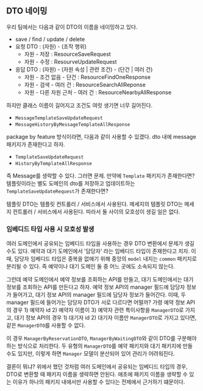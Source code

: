 ## DTO 네이밍

우리 팀에서는 다음과 같이 DTO의 이름을 네이밍하고 있다.

- save / find / update / delete
- 요청 DTO : (자원) - (조작 행위)
    - 자원 - 저장 : ResourceSaveRequest
    - 자원 - 수정 : ResourveUpdateRequest
- 응답 DTO : (자원) - (자원 속성 | 관련 조건) - (단건 | 여러 건)
    - 자원 - 조건 없음 - 단건 : ResourceFindOneResponse
    - 자원 - 검색 - 여러 건 : ResourceSearchAllReponse
    - 자원 - 다른 자원 근처 - 여러 건 : ResourceNearbyAllResponse

하지만 클래스 이름이 길어지고 조건도 여럿 생기면 너무 길어진다.

- `MessageTemplateSaveUpdateRequest`
- `MessageHistoryByMessageTemplateAllResponse`

package by feature 방식이라면, 다음과 같이 사용할 수 있겠다. dto 내에 message 패키지가 존재한다고 하자.

- `TemplateSaveUpdateRequest`
- `HistoryByTemplateAllResponse`

즉 Message를 생략할 수 있다. 그러면 문제. 만약에 `Template` 패키지가 존재한다면?
템플릿이라는 별도 도메인의 dto를 저장하고 업데이트하는 `TemplateSaveUpdateRequest`가 존재한다면?

템플릿 DTO는 템플릿 컨트롤러 / 서비스에서 사용된다. 메세지의 템플릿 DTO는 메세지 컨트롤러 / 서비스에서 사용된다. 따라서 둘 사이의 모호성이 생길 일은 없다.

### 임베디드 타입 사용 시 모호성 발생

여러 도메인에서 공유되는 임베디드 타입을 사용하는 경우 DTO 변환에서 문제가 생길 수도 있다. 예약과 대기 도메인에서 '담당자' 라는 임베디드 타입이 존재한다고 치자. 이때, 담당자 임베디드 타입은 중복을 없애기 위해 중앙의 `model` 내지는 `common` 패키지로 분리될 수 있다. 즉 예약이나 대기 도메인 둘 중 어느 곳에도 소속되지 않는다.

그런데 예약 도메인에서 예약 정보를 조회하는 API를 만들고, 대기 도메인에서는 대기 정보를 조회하는 API를 만든다고 하자. 예약 정보 API의 manager 필드에 담당자 정보가 들어가고, 대기 정보 API의 manager 필드에 담당자 정보가 들어간다. 이때, 두 manager 필드에 들어가는 담당자 DTO가 서로 다르다면 어떨까? 가령 예약 정보 API의 경우 1) 예약자 id 2) 예약자 이름이 3) 예약자 관련 특이사항을 `ManagerDTO`로 가지고, 대기 정보 API의 경우 1) 대기자 id 2) 대기자 이름만 `ManagerDTO`로 가지고 있다면, 같은 `ManagerDTO`를 사용할 수 없다.

이 경우 `ManagerByReservationDTO`, `ManagerByWaitingDTO`와 같이 DTO를 구분해야 하는 방식으로 처리한다. 두 유형의 `ManagerDTO`를 예약 패키지와 대기 패키지에 만들 수도 있지만, 이렇게 하면 `Manager` 모델이 분산되어 있어 관리가 어려워진다.

결론이 뭐냐? 위에서 했던 것처럼 여러 도메인에서 공유되는 임베디드 타입의 경우, DTO로 변환할 때 패키지 이름을 생략하면 안된다. 애초에 패키지 이름을 생략할 수 있는 이유가 하나의 패키지 내에서만 사용할 수 있다는 전제에서 근거하기 떄문이다.